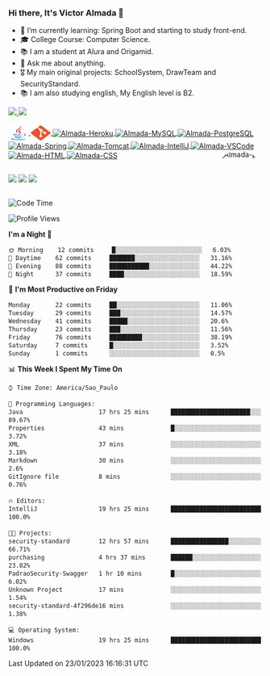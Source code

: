 ### Hi there, It's Victor Almada 👋


- 🌱 I’m currently learning: Spring Boot and starting to study front-end.
- 🎓 College Course: Computer Science.
- 📚  I am a student at Alura and Origamid.
- 💬 Ask me about anything.
- 🎖 My main original projects: SchoolSystem, DrawTeam and SecurityStandard.
- 📚 I am also studying english, My English level is B2.
 
<div>
<a href="https://github.com/Almadavic">
<img height="180em" src="https://github-readme-stats.vercel.app/api?username=Almadavic&showw_icons=true&theme=dark&include_all_commits=true&count_private=true">
<img height="180em" src="https://github-readme-stats.vercel.app/api/top-langs/?username=Almadavic&layout=compact&langs_count=16&theme=dracula">
</div>

<div style="display: inline_block"><br>
  <img align="center" alt="Almada-Java" height="30" width="40" src="https://raw.githubusercontent.com/devicons/devicon/master/icons/java/java-original.svg">
  <img align="center" alt="Almada-Git" height="30" width="40" src="https://raw.githubusercontent.com/devicons/devicon/master/icons/git/git-original.svg">
  <img align="center" alt="Almada-Heroku" height="30" width="40" src="https://cdn.jsdelivr.net/gh/devicons/devicon/icons/heroku/heroku-plain-wordmark.svg" />             
  <img align="center" alt="Almada-MySQL" height="30" width="40" src="https://cdn.jsdelivr.net/gh/devicons/devicon/icons/mysql/mysql-original-wordmark.svg" />
  <img align="center" alt="Almada-PostgreSQL" height="30" width="40" src="https://cdn.jsdelivr.net/gh/devicons/devicon/icons/postgresql/postgresql-plain-wordmark.svg" />
  <img align="center" alt="Almada-Spring" height="30" width="40" src="https://cdn.jsdelivr.net/gh/devicons/devicon/icons/spring/spring-original-wordmark.svg" />
  <img align="center" alt="Almada-Tomcat" height="30" width="40" src="https://cdn.jsdelivr.net/gh/devicons/devicon/icons/tomcat/tomcat-original-wordmark.svg" />
   <img align="center" alt="Almada-IntelliJ" height="30" width="40" src="https://cdn.jsdelivr.net/gh/devicons/devicon/icons/intellij/intellij-original.svg" />
   <img align="center" alt="Almada-VSCode" height="30" width="40" src="https://cdn.jsdelivr.net/gh/devicons/devicon/icons/vscode/vscode-original.svg" />
   <img align="center" alt="Almada-HTML" height="30" width="40" src="https://cdn.jsdelivr.net/gh/devicons/devicon/icons/html5/html5-original.svg" />
   <img align="center" alt="Almada-CSS" height="30" width="40" src="https://cdn.jsdelivr.net/gh/devicons/devicon/icons/css3/css3-original.svg" />
  <img align="right" alt="Almada-pic" height="150" style="border-radius:50px;" src="https://user-images.githubusercontent.com/85299065/185514627-94fcf387-edc6-4c24-88f1-b4873ccd49e9.png">
</div>
  
  ##
 
<div> 
  <a href="https://www.youtube.com/channel/UCUrcUNA90M_ZqLEcQxd3UNA" target="_blank"><img src="https://img.shields.io/badge/YouTube-FF0000?style=for-the-badge&logo=youtube&logoColor=white" target="_blank"></a>
 <a href = "mailto:almadavic@live.com"><img src="https://img.shields.io/badge/-Gmail-%23333?style=for-the-badge&logo=gmail&logoColor=white" target="_blank"></a>
  <a href="https://www.linkedin.com/in/victoralmada/" target="_blank"><img src="https://img.shields.io/badge/-LinkedIn-%230077B5?style=for-the-badge&logo=linkedin&logoColor=white" target="_blank"></a> 
</div>

##

<!--START_SECTION:waka-->
![Code Time](http://img.shields.io/badge/Code%20Time-169%20hrs%201%20min-blue)

![Profile Views](http://img.shields.io/badge/Profile%20Views-8-blue)

**I'm a Night 🦉** 

```text
🌞 Morning    12 commits     █░░░░░░░░░░░░░░░░░░░░░░░░   6.03% 
🌆 Daytime    62 commits     ███████░░░░░░░░░░░░░░░░░░   31.16% 
🌃 Evening    88 commits     ███████████░░░░░░░░░░░░░░   44.22% 
🌙 Night      37 commits     ████░░░░░░░░░░░░░░░░░░░░░   18.59%

```
📅 **I'm Most Productive on Friday** 

```text
Monday       22 commits     ██░░░░░░░░░░░░░░░░░░░░░░░   11.06% 
Tuesday      29 commits     ███░░░░░░░░░░░░░░░░░░░░░░   14.57% 
Wednesday    41 commits     █████░░░░░░░░░░░░░░░░░░░░   20.6% 
Thursday     23 commits     ███░░░░░░░░░░░░░░░░░░░░░░   11.56% 
Friday       76 commits     █████████░░░░░░░░░░░░░░░░   38.19% 
Saturday     7 commits      █░░░░░░░░░░░░░░░░░░░░░░░░   3.52% 
Sunday       1 commits      ░░░░░░░░░░░░░░░░░░░░░░░░░   0.5%

```


📊 **This Week I Spent My Time On** 

```text
⌚︎ Time Zone: America/Sao_Paulo

💬 Programming Languages: 
Java                     17 hrs 25 mins      ██████████████████████░░░   89.67% 
Properties               43 mins             █░░░░░░░░░░░░░░░░░░░░░░░░   3.72% 
XML                      37 mins             ░░░░░░░░░░░░░░░░░░░░░░░░░   3.18% 
Markdown                 30 mins             ░░░░░░░░░░░░░░░░░░░░░░░░░   2.6% 
GitIgnore file           8 mins              ░░░░░░░░░░░░░░░░░░░░░░░░░   0.76%

🔥 Editors: 
IntelliJ                 19 hrs 25 mins      █████████████████████████   100.0%

🐱‍💻 Projects: 
security-standard        12 hrs 57 mins      ████████████████░░░░░░░░░   66.71% 
purchasing               4 hrs 37 mins       ██████░░░░░░░░░░░░░░░░░░░   23.82% 
PadraoSecurity-Swagger   1 hr 10 mins        █░░░░░░░░░░░░░░░░░░░░░░░░   6.02% 
Unknown Project          17 mins             ░░░░░░░░░░░░░░░░░░░░░░░░░   1.54% 
security-standard-4f296de16 mins             ░░░░░░░░░░░░░░░░░░░░░░░░░   1.38%

💻 Operating System: 
Windows                  19 hrs 25 mins      █████████████████████████   100.0%

```


 Last Updated on 23/01/2023 16:16:31 UTC
<!--END_SECTION:waka-->
